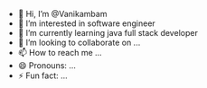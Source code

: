 - 👋 Hi, I’m @Vanikambam
- 👀 I’m interested in software engineer
- 🌱 I’m currently learning java full stack developer
- 💞️ I’m looking to collaborate on ...
- 📫 How to reach me ...
- 😄 Pronouns: ...
- ⚡ Fun fact: ...

<!---
Vanikambam/Vanikambam is a ✨ special ✨ repository because its `README.md` (this file) appears on your GitHub profile.
You can click the Preview link to take a look at your changes.
--->
